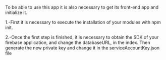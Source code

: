 To be able to use this app it is also necessary to get its front-end app and initialize it.

1.-First it is necessary to execute the installation of your modules with npm init.

2.-Once the first step is finished, it is necessary to obtain the SDK of your firebase application, and change the databaseURL, in the index. Then generate the new private key and change it in the serviceAccountKey.json file